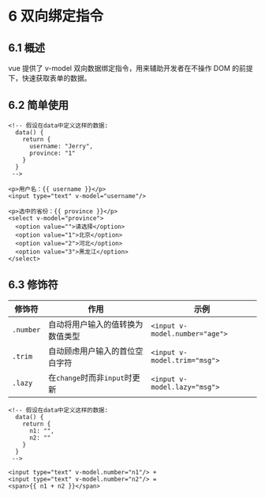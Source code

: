# 6 双向绑定指令

## 6.1 概述

vue 提供了 v-model 双向数据绑定指令，用来辅助开发者在不操作 DOM 的前提下，快速获取表单的数据。

## 6.2 简单使用

```vue
<!-- 假设在data中定义这样的数据:
  data() {
    return {
      username: "Jerry",
      province: "1"
    }
  }
 -->

<p>用户名：{{ username }}</p>
<input type="text" v-model="username"/>

<p>选中的省份：{{ province }}</p>
<select v-model="province">
  <option value="">请选择</option>
  <option value="1">北京</option>
  <option value="2">河北</option>
  <option value="3">黑龙江</option>
</select>
```

## 6.3 修饰符

| 修饰符    | 作用                             | 示例                           |
| --------- | -------------------------------- | ------------------------------ |
| `.number` | 自动将用户输入的值转换为数值类型 | `<input v-model.number="age">` |
| `.trim`   | 自动顾虑用户输入的首位空白字符   | `<input v-model.trim="msg">`   |
| `.lazy`   | 在`change`时而非`input`时更新    | `<input v-model.lazy="msg">`   |

```vue
<!-- 假设在data中定义这样的数据:
  data() {
    return {
      n1: "",
      n2: ""
    }
  }
 -->

<input type="text" v-model.number="n1"/> +
<input type="text" v-model.number="n2"/> =
<span>{{ n1 + n2 }}</span>
```
